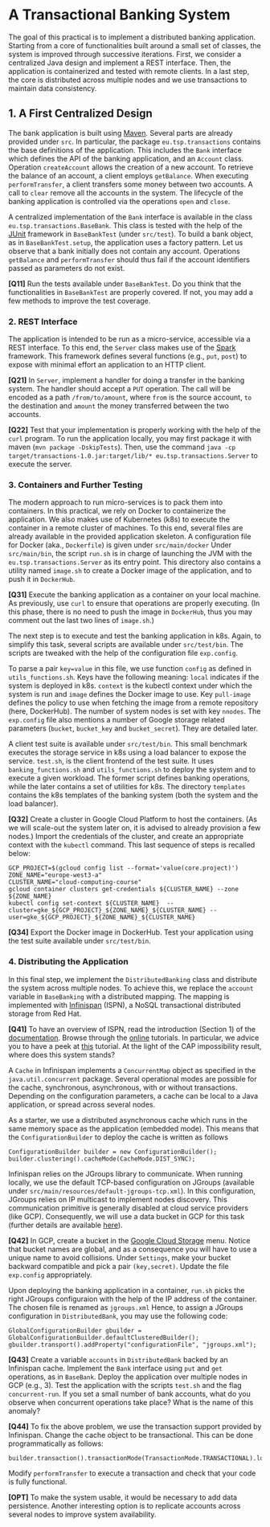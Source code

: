 # A Transactional Banking System

The goal of this practical is to implement a distributed banking application.
Starting from a core of functionalities built around a small set of classes, the system is improved through successive iterations.
First, we consider a centralized Java design and implement a REST interface.
Then, the application is containerized and tested with remote clients.
In a last step, the core is distributed across multiple nodes and we use transactions to maintain data consistency.

## 1. A First Centralized Design

The bank application is built using [Maven](https://maven.apache.org).
Several parts are already provided under `src`.
In particular, the package `eu.tsp.transactions` contains the base definitions of the application.
This includes the `Bank` interface which defines the API of the banking application, and an `Account` class.
Operation `createAccount` allows the creation of a new account.
To retrieve the balance of an account, a client employs `getBalance`.
When executing `performTransfer`, a client transfers some money between two accounts.
A call to `clear` remove all the accounts in the system.
The lifecycle of the banking application is controlled via the operations `open` and `close`.

A centralized implementation of the `Bank` interface is available in the class `eu.tsp.transactions.BaseBank`.
This class is tested with the help of the [JUnit](https://junit.org/junit4) framework in `BaseBankTest` (under `src/test`).
To build a bank object, as in `BaseBankTest.setup`, the application uses a factory pattern.
Let us observe that a bank initially does not contain any account.
Operations `getBalance` and `performTransfer` should thus fail if the account identifiers passed as parameters do not exist.

**[Q11]** Run the tests available under `BaseBankTest`.
Do you think that the functionalities in `BaseBankTest` are properly covered.
If not, you may add a few methods to improve the test coverage.

### 2. REST Interface

The application is intended to be run as a micro-service, accessible via a REST interface.
To this end, the `Server` class makes use of the [Spark](https://github.com/perwendel/spark) framework.
This framework defines several functions (e.g., `put`, `post`) to expose with minimal effort an application to an HTTP client.

**[Q21]** In `Server`, implement a handler for doing a transfer in the banking system.
The handler should accept a `PUT` operation.
The call will be encoded as a path `/from/to/amount`, where `from` is the source account, `to` the destination and `amount` the money transferred between the two accounts.

**[Q22]** Test that your implementation is properly working with the help of the `curl` program.
To run the application locally, you may first package it with maven (`mvn package -DskipTests`).
Then, use the command `java -cp target/transactions-1.0.jar:target/lib/* eu.tsp.transactions.Server` to execute the server.

### 3. Containers and Further Testing

The modern approach to run micro-services is to pack them into containers.
In this practical, we rely on Docker to containerize the application.
We also makes use of Kubernetes (k8s) to execute the container in a remote cluster of machines.
To this end, several files are already available in the provided application skeleton.
A configuration file for Docker (aka., `Dockerfile`) is given under `src/main/docker`
Under `src/main/bin`, the script `run.sh` is in charge of launching the JVM with the `eu.tsp.transactions.Server` as its entry point.
This directory also contains a utility named `image.sh` to create a Docker image of the application, and to push it in `DockerHub`.

**[Q31]** Execute the banking application as a container on your local machine.
As previously, use `curl` to ensure that operations are properly executing.
(In this phase, there is no need to push the image in `DockerHub`, thus you may comment out the last two lines of `image.sh`.)

The next step is to execute and test the banking application in k8s.
Again, to simplify this task, several scripts are available under `src/test/bin`.
The scripts are tweaked with the help of the configuration file `exp.config`.

To parse a pair `key=value` in this file, we use function `config` as defined in `utils_functions.sh`.
Keys have the following meaning:
`local` indicates if the system is deployed in k8s.
`context` is the kubectl context under which the system is run and `image` defines the Docker image to use.
Key `pull-image` defines the policy to use when fetching the image from a remote repository (here, DockerHub).
The number of system nodes is set with key `nnodes`.
The `exp.config` file also mentions a number of Google storage related parameters (`bucket`, `bucket_key` and `bucket_secret`).
They are detailed later.

A client test suite is available under `src/test/bin`.
This small benchmark executes the storage service in k8s using a load balancer to expose the service.
`test.sh`, is the client frontend of the test suite.
It uses `banking_functions.sh` and `utils_functions.sh` to deploy the system and to execute a given workload.
The former script defines banking operations, while the later contains a set of utilities for k8s.
The directory `templates` contains the k8s templates of the banking system (both the system and the load balancer).

**[Q32]** Create a cluster in Google Cloud Platform to host the containers.
(As we will scale-out the system later on, it is advised to already provision a few nodes.)
Import the credentials of the cluster, and create an appropriate context with the `kubectl` command.
This last sequence of steps is recalled below:

	GCP_PROJECT=$(gcloud config list --format='value(core.project)')  
	ZONE_NAME="europe-west3-a"
	CLUSTER_NAME="cloud-computing-course"
    gcloud container clusters get-credentials ${CLUSTER_NAME} --zone ${ZONE_NAME}  
    kubectl config set-context ${CLUSTER_NAME}  --cluster=gke_${GCP_PROJECT}_${ZONE_NAME}_${CLUSTER_NAME} --user=gke_${GCP_PROJECT}_${ZONE_NAME}_${CLUSTER_NAME}  

**[Q34]** Export the Docker image in DockerHub.
Test your application using the test suite available under `src/test/bin`.

### 4. Distributing the Application

In this final step, we implement the `DistributedBanking` class and distribute the system across multiple nodes.
To achieve this, we replace the `account` variable in `BaseBanking` with a distributed mapping.
The mapping is implemented with [Infinispan](https://infinispan.org) (ISPN), a NoSQL transactional distributed storage from Red Hat.

**[Q41]** To have an overview of ISPN, read the introduction (Section 1) of the  [documentation](https://infinispan.org/docs/9.4.x/user_guide/user_guide.html).
Browse through the [online](https://infinispan.org/tutorials/simple/simple_tutorials.html) tutorials.
In particular, we advice you to have a peek at [this](https://github.com/infinispan/infinispan-simple-tutorials/blob/main/infinispan-embedded/cache-distributed/src/main/java/org/infinispan/tutorial/simple/distributed/InfinispanDistributed.java) tutorial.
At the light of the CAP impossibility result, where does this system stands?

A `Cache` in Infinispan implements a `ConcurrentMap` object as specified in the `java.util.concurrent` package.
Several operational modes are possible for the cache, synchronous, asynchronous, with or without transactions.
Depending on the configuration parameters, a cache can be local to a Java application, or spread across several nodes.

As a starter, we use a distributed asynchronous cache which runs in the same memory space as the application (embedded mode). 
This means that the `ConfigurationBuilder` to deploy the cache is written as follows

    ConfigurationBuilder builder = new ConfigurationBuilder();
    builder.clustering().cacheMode(CacheMode.DIST_SYNC);

Infinispan relies on the JGroups library to communicate.
When running locally, we use the default TCP-based configuration on JGroups (available under `src/main/resources/default-jgroups-tcp.xml`).
In this configuration, JGroups relies on IP multicast to implement nodes discovery.
This communication primitive is generally disabled at cloud service providers (like GCP).
Consequently, we will use a data bucket in GCP for this task (further details are available [here](http://www.jgroups.org/manual/html/protlist.html#d0e5404)).

**[Q42]** In GCP, create a bucket in the [Google Cloud Storage](https://cloud.google.com/storage) menu.
Notice that bucket names are global, and as a consequence you will have to use a unique name to avoid collisions. 
Under `Settings`, make your bucket backward compatible and pick a pair `(key,secret)`.
Update the file `exp.config` appropriately.

Upon deploying the banking application in a container, `run.sh` picks the right JGroups configuraion with the help of the IP address of the container.
The chosen file is renamed as `jgroups.xml` 
Hence, to assign a JGroups configuration in `DistributedBank`, you may use the following code:

    GlobalConfigurationBuilder gbuilder = GlobalConfigurationBuilder.defaultClusteredBuilder();
    gbuilder.transport().addProperty("configurationFile", "jgroups.xml");
	
**[Q43]** Create a variable `accounts` in `DistributedBank` backed by an Infinispan cache.
Implement the `Bank` interface using `put` and `get` operations, as in `BaseBank`.
Deploy the application over multiple nodes in GCP (e.g., 3).
Test the application with the scripts `test.sh` and the flag `concurrent-run`.
If you set a small number of bank accounts, what do you observe when concurrent operations take place?
What is the name of this anomaly?

**[Q44]** To fix the above problem, we use the transaction support provided by Infinispan.
Change the cache object to be transactional.
This can be done programmatically as follows:

    builder.transaction().transactionMode(TransactionMode.TRANSACTIONAL).lockingMode(LockingMode.PESSIMISTIC);
	
Modify `performTransfer` to execute a transaction and check that your code is fully functional.

**[OPT]** To make the system usable, it would be necessary to add data persistence.
Another interesting option is to replicate accounts across several nodes to improve system availability.

